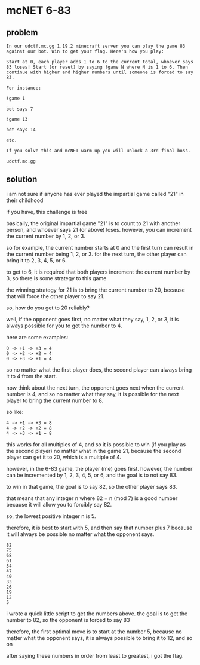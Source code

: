 # mcNET 6-83

## problem

```
In our udctf.mc.gg 1.19.2 minecraft server you can play the game 83 against our bot. Win to get your flag. Here's how you play:

Start at 0, each player adds 1 to 6 to the current total, whoever says 83 loses! Start (or reset) by saying !game N where N is 1 to 6. Then continue with higher and higher numbers until someone is forced to say 83.

For instance:

!game 1

bot says 7

!game 13

bot says 14

etc.

If you solve this and mcNET warm-up you will unlock a 3rd final boss.

udctf.mc.gg
```

## solution

i am not sure if anyone has ever played the impartial game called "21" in their childhood

if you have, this challenge is free

basically, the original impartial game "21" is to count to 21 with another person, and whoever says 21 (or above) loses. however, you can increment the current number by 1, 2, or 3.

so for example, the current number starts at 0 and the first turn can result in the current number being 1, 2, or 3. for the next turn, the other player can bring it to 2, 3, 4, 5, or 6.

to get to 6, it is required that both players increment the current number by 3, so there is some strategy to this game

the winning strategy for 21 is to bring the current number to 20, because that will force the other player to say 21.

so, how do you get to 20 reliably?

well, if the opponent goes first, no matter what they say, 1, 2, or 3, it is always possible for you to get the number to 4.

here are some examples:

```
0 -> +1 -> +3 = 4
0 -> +2 -> +2 = 4
0 -> +3 -> +1 = 4
```

so no matter what the first player does, the second player can always bring it to 4 from the start.

now think about the next turn, the opponent goes next when the current number is 4, and so no matter what they say, it is possible for the next player to bring the current number to 8.

so like:

```
4 -> +1 -> +3 = 8
4 -> +2 -> +2 = 8
4 -> +3 -> +1 = 8
```

this works for all multiples of 4, and so it is possible to win (if you play as the second player) no matter what in the game 21, because the second player can get it to 20, which is a multiple of 4.

however, in the 6-83 game, the player (me) goes first. however, the number can be incremented by 1, 2, 3, 4, 5, or 6, and the goal is to not say 83.

to win in that game, the goal is to say 82, so the other player says 83.

that means that any integer n where 82 = n (mod 7) is a good number because it will allow you to forcibly say 82.

so, the lowest positive integer n is 5.

therefore, it is best to start with 5, and then say that number plus 7 because it will always be possible no matter what the opponent says.

```
82
75
68
61
54
47
40
33
26
19
12
5
```

i wrote a quick little script to get the numbers above. the goal is to get the number to 82, so the opponent is forced to say 83

therefore, the first optimal move is to start at the number 5, because no matter what the opponent says, it is always possible to bring it to 12, and so on

after saying these numbers in order from least to greatest, i got the flag.
